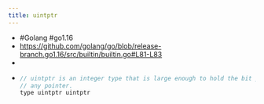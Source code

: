 ```yaml
---
title: uintptr
---
```


- #Golang #go1.16
- https://github.com/golang/go/blob/release-branch.go1.16/src/builtin/builtin.go#L81-L83
-
- ```javascript
  // uintptr is an integer type that is large enough to hold the bit pattern of
  // any pointer.
  type uintptr uintptr
  ```